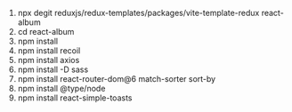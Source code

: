 1. npx degit reduxjs/redux-templates/packages/vite-template-redux react-album
2. cd react-album
3. npm install
4. npm install recoil
5. npm install axios
6. npm install -D sass
7. npm install react-router-dom@6 match-sorter sort-by
8. npm install @type/node
9. npm install react-simple-toasts

